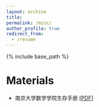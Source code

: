 ```yaml
---
layout: archive
title: 
permalink: /misc/
author_profile: true
redirect_from:
  - /resume
---
```


{% include base_path %}

# Materials
- 南京大学数学学院生存手册 [[PDF]](南京大学数学学院生存手册_250311.pdf)